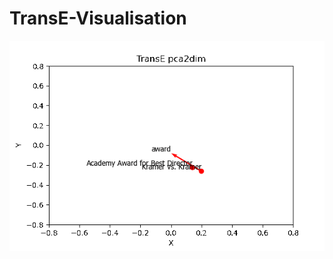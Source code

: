 # TransE-Visualisation

![](https://github.com/bhzpuppet/TransE-Visualisation/blob/main/gif/no%20loop.gif)
